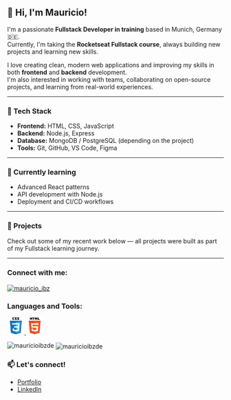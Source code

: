 ## 👋 Hi, I'm Mauricio!

I'm a passionate **Fullstack Developer in training** based in Munich, Germany 🇩🇪.  
Currently, I'm taking the **Rocketseat Fullstack course**, always building new projects and learning new skills.

I love creating clean, modern web applications and improving my skills in both **frontend** and **backend** development.  
I'm also interested in working with teams, collaborating on open-source projects, and learning from real-world experiences.

---

### 🚀 Tech Stack
- **Frontend:** HTML, CSS, JavaScript
- **Backend:** Node.js, Express  
- **Database:** MongoDB / PostgreSQL (depending on the project)  
- **Tools:** Git, GitHub, VS Code, Figma  

---

### 🧠 Currently learning
- Advanced React patterns  
- API development with Node.js  
- Deployment and CI/CD workflows  

---

### 💼 Projects
Check out some of my recent work below — all projects were built as part of my Fullstack learning journey.

---

<h3 align="left">Connect with me:</h3>
<p align="left">
<a href="https://instagram.com/mauricio_ibz" target="blank"><img align="center" src="https://raw.githubusercontent.com/rahuldkjain/github-profile-readme-generator/master/src/images/icons/Social/instagram.svg" alt="mauricio_ibz" height="30" width="40" /></a>
</p>

<h3 align="left">Languages and Tools:</h3>
<p align="left"> <a href="https://www.w3schools.com/css/" target="_blank" rel="noreferrer"> <img src="https://raw.githubusercontent.com/devicons/devicon/master/icons/css3/css3-original-wordmark.svg" alt="css3" width="40" height="40"/> </a> <a href="https://www.w3.org/html/" target="_blank" rel="noreferrer"> <img src="https://raw.githubusercontent.com/devicons/devicon/master/icons/html5/html5-original-wordmark.svg" alt="html5" width="40" height="40"/> </a> </p>

<p><img align="left" src="https://github-readme-stats.vercel.app/api/top-langs?username=mauricioibzde&show_icons=true&locale=en&layout=compact" alt="mauricioibzde" /></p>

<p>&nbsp;<img align="center" src="https://github-readme-stats.vercel.app/api?username=mauricioibzde&show_icons=true&locale=en" alt="mauricioibzde" /></p>

### 📫 Let's connect!
- [Portfolio](https://mauricioibzde.github.io/Portfolio/)
- [LinkedIn](www.linkedin.com/in/mauricio-farias-da-silva-4a791a313) 
